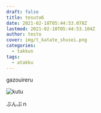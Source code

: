 ```yaml
---
draft: false
title: tesuto6
date: 2021-02-18T05:44:53.078Z
lastmod: 2021-02-18T05:44:53.104Z
author: testo
cover: img/t_katate_shusei.png
categories:
  - takkun
tags:
  - atakku
---
```

gazouireru

![kutu](site/img/naka418.1.0.jpg "おｋうｔう")

ぶんぶｎ